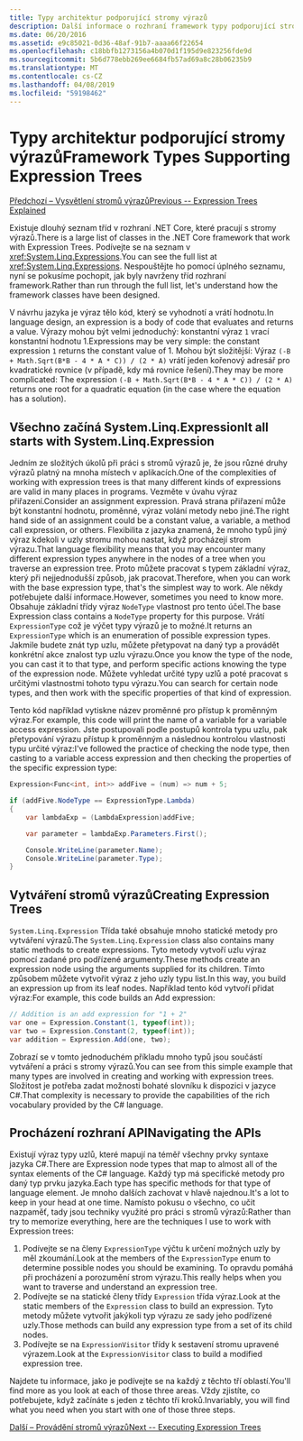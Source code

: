 ```yaml
---
title: Typy architektur podporující stromy výrazů
description: Další informace o rozhraní framework typy podporující stromy výrazů, vytváření stromů výrazů a techniky pro práci s strom výrazu rozhraní API.
ms.date: 06/20/2016
ms.assetid: e9c85021-0d36-48af-91b7-aaaa66f22654
ms.openlocfilehash: c18bbfb1273156a4b070d1f195d9e823256fde9d
ms.sourcegitcommit: 5b6d778ebb269ee6684fb57ad69a8c28b06235b9
ms.translationtype: MT
ms.contentlocale: cs-CZ
ms.lasthandoff: 04/08/2019
ms.locfileid: "59198462"
---
```

# <a name="framework-types-supporting-expression-trees"></a><span data-ttu-id="e7f71-103">Typy architektur podporující stromy výrazů</span><span class="sxs-lookup"><span data-stu-id="e7f71-103">Framework Types Supporting Expression Trees</span></span>

[<span data-ttu-id="e7f71-104">Předchozí – Vysvětlení stromů výrazů</span><span class="sxs-lookup"><span data-stu-id="e7f71-104">Previous -- Expression Trees Explained</span></span>](expression-trees-explained.md)

<span data-ttu-id="e7f71-105">Existuje dlouhý seznam tříd v rozhraní .NET Core, které pracují s stromy výrazů.</span><span class="sxs-lookup"><span data-stu-id="e7f71-105">There is a large list of classes in the .NET Core framework that work with Expression Trees.</span></span>
<span data-ttu-id="e7f71-106">Podívejte se na seznam v <xref:System.Linq.Expressions>.</span><span class="sxs-lookup"><span data-stu-id="e7f71-106">You can see the full list at <xref:System.Linq.Expressions>.</span></span>
<span data-ttu-id="e7f71-107">Nespouštějte ho pomocí úplného seznamu, nyní se pokusíme pochopit, jak byly navrženy tříd rozhraní framework.</span><span class="sxs-lookup"><span data-stu-id="e7f71-107">Rather than run through the full list, let's understand how the framework classes have been designed.</span></span>

<span data-ttu-id="e7f71-108">V návrhu jazyka je výraz tělo kód, který se vyhodnotí a vrátí hodnotu.</span><span class="sxs-lookup"><span data-stu-id="e7f71-108">In language design, an expression is a body of code that evaluates and returns a value.</span></span> <span data-ttu-id="e7f71-109">Výrazy mohou být velmi jednoduchý: konstantní výraz `1` vrací konstantní hodnotu 1.</span><span class="sxs-lookup"><span data-stu-id="e7f71-109">Expressions may be very simple: the constant expression `1` returns the constant value of 1.</span></span> <span data-ttu-id="e7f71-110">Mohou být složitější: Výraz `(-B + Math.Sqrt(B*B - 4 * A * C)) / (2 * A)` vrátí jeden kořenový adresář pro kvadratické rovnice (v případě, kdy má rovnice řešení).</span><span class="sxs-lookup"><span data-stu-id="e7f71-110">They may be more complicated: The expression `(-B + Math.Sqrt(B*B - 4 * A * C)) / (2 * A)` returns one root for a quadratic equation (in the case where the equation has a solution).</span></span>  

## <a name="it-all-starts-with-systemlinqexpression"></a><span data-ttu-id="e7f71-111">Všechno začíná System.Linq.Expression</span><span class="sxs-lookup"><span data-stu-id="e7f71-111">It all starts with System.Linq.Expression</span></span>

<span data-ttu-id="e7f71-112">Jedním ze složitých úkolů při práci s stromů výrazů je, že jsou různé druhy výrazů platný na mnoha místech v aplikacích.</span><span class="sxs-lookup"><span data-stu-id="e7f71-112">One of the complexities of working with expression trees is that many different kinds of expressions are valid in many places in programs.</span></span> <span data-ttu-id="e7f71-113">Vezměte v úvahu výraz přiřazení.</span><span class="sxs-lookup"><span data-stu-id="e7f71-113">Consider an assignment expression.</span></span> <span data-ttu-id="e7f71-114">Pravá strana přiřazení může být konstantní hodnotu, proměnné, výraz volání metody nebo jiné.</span><span class="sxs-lookup"><span data-stu-id="e7f71-114">The right hand side of an assignment could be a constant value, a variable, a method call expression, or others.</span></span> <span data-ttu-id="e7f71-115">Flexibilita z jazyka znamená, že mnoho typů jiný výraz kdekoli v uzly stromu mohou nastat, když procházejí strom výrazu.</span><span class="sxs-lookup"><span data-stu-id="e7f71-115">That language flexibility means that you may encounter many different expression types anywhere in the nodes of a tree when you traverse an expression tree.</span></span> <span data-ttu-id="e7f71-116">Proto můžete pracovat s typem základní výraz, který při nejjednodušší způsob, jak pracovat.</span><span class="sxs-lookup"><span data-stu-id="e7f71-116">Therefore, when you can work with the base expression type, that's the simplest way to work.</span></span> <span data-ttu-id="e7f71-117">Ale někdy potřebujete další informace.</span><span class="sxs-lookup"><span data-stu-id="e7f71-117">However, sometimes you need to know more.</span></span>
<span data-ttu-id="e7f71-118">Obsahuje základní třídy výraz `NodeType` vlastnost pro tento účel.</span><span class="sxs-lookup"><span data-stu-id="e7f71-118">The base Expression class contains a `NodeType` property for this purpose.</span></span>
<span data-ttu-id="e7f71-119">Vrátí `ExpressionType` což je výčet typy výrazů je to možné.</span><span class="sxs-lookup"><span data-stu-id="e7f71-119">It returns an `ExpressionType` which is an enumeration of possible expression types.</span></span>
<span data-ttu-id="e7f71-120">Jakmile budete znát typ uzlu, můžete přetypovat na daný typ a provádět konkrétní akce znalost typ uzlu výrazu.</span><span class="sxs-lookup"><span data-stu-id="e7f71-120">Once you know the type of the node, you can cast it to that type, and perform specific actions knowing the type of the expression node.</span></span> <span data-ttu-id="e7f71-121">Můžete vyhledat určité typy uzlů a poté pracovat s určitými vlastnostmi tohoto typu výrazu.</span><span class="sxs-lookup"><span data-stu-id="e7f71-121">You can search for certain node types, and then work with the specific properties of that kind of expression.</span></span>

<span data-ttu-id="e7f71-122">Tento kód například vytiskne název proměnné pro přístup k proměnným výraz.</span><span class="sxs-lookup"><span data-stu-id="e7f71-122">For example, this code will print the name of a variable for a variable access expression.</span></span> <span data-ttu-id="e7f71-123">Jste postupovali podle postupů kontrola typu uzlu, pak přetypování výrazu přístup k proměnným a následnou kontrolou vlastnosti typu určité výraz:</span><span class="sxs-lookup"><span data-stu-id="e7f71-123">I've followed the practice of checking the node type, then casting to a variable access expression and then checking the properties of the specific expression type:</span></span>

```csharp
Expression<Func<int, int>> addFive = (num) => num + 5;

if (addFive.NodeType == ExpressionType.Lambda)
{
    var lambdaExp = (LambdaExpression)addFive;

    var parameter = lambdaExp.Parameters.First();

    Console.WriteLine(parameter.Name);
    Console.WriteLine(parameter.Type);
}
```

## <a name="creating-expression-trees"></a><span data-ttu-id="e7f71-124">Vytváření stromů výrazů</span><span class="sxs-lookup"><span data-stu-id="e7f71-124">Creating Expression Trees</span></span>

<span data-ttu-id="e7f71-125">`System.Linq.Expression` Třída také obsahuje mnoho statické metody pro vytváření výrazů.</span><span class="sxs-lookup"><span data-stu-id="e7f71-125">The `System.Linq.Expression` class also contains many static methods to create expressions.</span></span> <span data-ttu-id="e7f71-126">Tyto metody vytvoří uzlu výraz pomocí zadané pro podřízené argumenty.</span><span class="sxs-lookup"><span data-stu-id="e7f71-126">These methods create an expression node using the arguments supplied for its children.</span></span> <span data-ttu-id="e7f71-127">Tímto způsobem můžete vytvořit výraz z jeho uzly typu list.</span><span class="sxs-lookup"><span data-stu-id="e7f71-127">In this way, you build an expression up from its leaf nodes.</span></span> <span data-ttu-id="e7f71-128">Například tento kód vytvoří přidat výraz:</span><span class="sxs-lookup"><span data-stu-id="e7f71-128">For example, this code builds an Add expression:</span></span>

```csharp
// Addition is an add expression for "1 + 2"
var one = Expression.Constant(1, typeof(int));
var two = Expression.Constant(2, typeof(int));
var addition = Expression.Add(one, two);
```

<span data-ttu-id="e7f71-129">Zobrazí se v tomto jednoduchém příkladu mnoho typů jsou součástí vytváření a práci s stromy výrazů.</span><span class="sxs-lookup"><span data-stu-id="e7f71-129">You can see from this simple example that many types are involved in creating and working with expression trees.</span></span> <span data-ttu-id="e7f71-130">Složitost je potřeba zadat možnosti bohaté slovníku k dispozici v jazyce C#.</span><span class="sxs-lookup"><span data-stu-id="e7f71-130">That complexity is necessary to provide the capabilities of the rich vocabulary provided by the C# language.</span></span>

## <a name="navigating-the-apis"></a><span data-ttu-id="e7f71-131">Procházení rozhraní API</span><span class="sxs-lookup"><span data-stu-id="e7f71-131">Navigating the APIs</span></span>
<span data-ttu-id="e7f71-132">Existují výraz typy uzlů, které mapují na téměř všechny prvky syntaxe jazyka C#.</span><span class="sxs-lookup"><span data-stu-id="e7f71-132">There are Expression node types that map to almost all of the syntax elements of the C# language.</span></span> <span data-ttu-id="e7f71-133">Každý typ má specifické metody pro daný typ prvku jazyka.</span><span class="sxs-lookup"><span data-stu-id="e7f71-133">Each type has specific methods for that type of language element.</span></span> <span data-ttu-id="e7f71-134">Je mnoho dalších zachovat v hlavě najednou.</span><span class="sxs-lookup"><span data-stu-id="e7f71-134">It's a lot to keep in your head at one time.</span></span> <span data-ttu-id="e7f71-135">Namísto pokusu o všechno, co učit nazpaměť, tady jsou techniky využité pro práci s stromů výrazů:</span><span class="sxs-lookup"><span data-stu-id="e7f71-135">Rather than try to memorize everything, here are the techniques I use to work with Expression trees:</span></span>
1. <span data-ttu-id="e7f71-136">Podívejte se na členy `ExpressionType` výčtu k určení možných uzly by měl zkoumání.</span><span class="sxs-lookup"><span data-stu-id="e7f71-136">Look at the members of the `ExpressionType` enum to determine possible nodes you should be examining.</span></span> <span data-ttu-id="e7f71-137">To opravdu pomáhá při procházení a porozumění strom výrazu.</span><span class="sxs-lookup"><span data-stu-id="e7f71-137">This really helps when you want to traverse and understand an expression tree.</span></span>
2. <span data-ttu-id="e7f71-138">Podívejte se na statické členy třídy `Expression` třída výraz.</span><span class="sxs-lookup"><span data-stu-id="e7f71-138">Look at the static members of the `Expression` class to build an expression.</span></span> <span data-ttu-id="e7f71-139">Tyto metody můžete vytvořit jakýkoli typ výrazu ze sady jeho podřízené uzly.</span><span class="sxs-lookup"><span data-stu-id="e7f71-139">Those methods can build any expression type from a set of its child nodes.</span></span>
3. <span data-ttu-id="e7f71-140">Podívejte se na `ExpressionVisitor` třídy k sestavení stromu upravené výrazem.</span><span class="sxs-lookup"><span data-stu-id="e7f71-140">Look at the `ExpressionVisitor` class to build a modified expression tree.</span></span>

<span data-ttu-id="e7f71-141">Najdete tu informace, jako je podívejte se na každý z těchto tří oblastí.</span><span class="sxs-lookup"><span data-stu-id="e7f71-141">You'll find more as you look at each of those three areas.</span></span> <span data-ttu-id="e7f71-142">Vždy zjistíte, co potřebujete, když začínáte s jeden z těchto tří kroků.</span><span class="sxs-lookup"><span data-stu-id="e7f71-142">Invariably, you will find what you need when you start with one of those three steps.</span></span>
 
 [<span data-ttu-id="e7f71-143">Další – Provádění stromů výrazů</span><span class="sxs-lookup"><span data-stu-id="e7f71-143">Next -- Executing Expression Trees</span></span>](expression-trees-execution.md)
